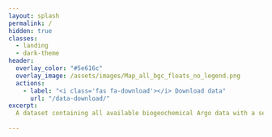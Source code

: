 ```yaml
---
layout: splash
permalink: /
hidden: true
classes:
  - landing
  - dark-theme
header:
  overlay_color: "#5e616c"
  overlay_image: /assets/images/Map_all_bgc_floats_no_legend.png
  actions:
    - label: "<i class='fas fa-download'></i> Download data"
      url: "/data-download/"
excerpt:
  A dataset containing all available biogeochemical Argo data with a secondary quality control applied. Data available as individual float files or in monthly 1x1 gridded options. 
 
---
```

